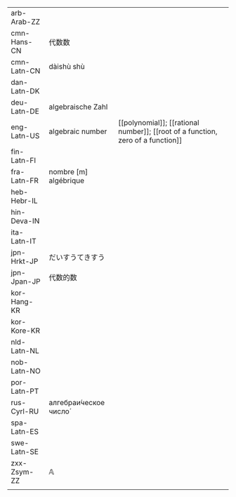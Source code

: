 | | | |
|-|-|-|
| arb-Arab-ZZ |  |  |
| cmn-Hans-CN | 代数数 |  |
| cmn-Latn-CN | dàishù shù |  |
| dan-Latn-DK |  |  |
| deu-Latn-DE | algebraische Zahl |  |
| eng-Latn-US | algebraic number | [[polynomial]]; [[rational number]]; [[root of a function, zero of a function]] |
| fin-Latn-FI |  |  |
| fra-Latn-FR | nombre [m] algébrique |  |
| heb-Hebr-IL |  |  |
| hin-Deva-IN |  |  |
| ita-Latn-IT |  |  |
| jpn-Hrkt-JP | だいすうてきすう |  |
| jpn-Jpan-JP | 代数的数 |  |
| kor-Hang-KR |  |  |
| kor-Kore-KR |  |  |
| nld-Latn-NL |  |  |
| nob-Latn-NO |  |  |
| por-Latn-PT |  |  |
| rus-Cyrl-RU | алгебраи́ческое число́ |  |
| spa-Latn-ES |  |  |
| swe-Latn-SE |  |  |
| zxx-Zsym-ZZ | 𝔸 |  |
|  |  |  |